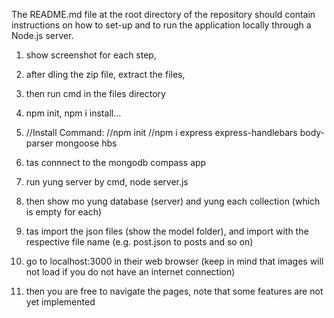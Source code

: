 The README.md file at the root directory of the repository should contain instructions
on how to set-up and to run the application locally through a Node.js server.
1. show screenshot for each step,
2. after dling the zip file, extract the files,
3. then run cmd in the files directory
4. npm init, npm i install...
5. //Install Command:
//npm init
//npm i express express-handlebars body-parser mongoose hbs

6. tas connnect to the mongodb compass app
7. run yung server by cmd, node server.js
8. then show mo yung database (server) and yung each collection (which is empty for each)
9. tas import the json files (show the model folder), and import with the respective file name (e.g. post.json to posts and so on)
11. go to localhost:3000 in their web browser (keep in mind that images will not load if you do not have an internet connection)
12. then you are free to navigate the pages, note that some features are not yet implemented

